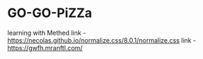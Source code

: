 # GO-GO-PiZZa
learning with Methed
link -https://necolas.github.io/normalize.css/8.0.1/normalize.css
link -https://gwfh.mranftl.com/